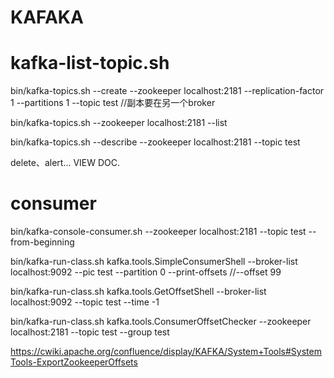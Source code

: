 # KAFAKA 

# kafka-list-topic.sh

  bin/kafka-topics.sh --create --zookeeper localhost:2181 --replication-factor 1 --partitions 1 --topic test
  //副本要在另一个broker

  bin/kafka-topics.sh --zookeeper localhost:2181 --list

  bin/kafka-topics.sh --describe --zookeeper localhost:2181 --topic test

  delete、alert... VIEW DOC.
  
# consumer

  bin/kafka-console-consumer.sh --zookeeper localhost:2181 --topic test --from-beginning
  
  bin/kafka-run-class.sh kafka.tools.SimpleConsumerShell  --broker-list localhost:9092 --pic test --partition 0 --print-offsets
  //--offset 99
  
  bin/kafka-run-class.sh kafka.tools.GetOffsetShell --broker-list localhost:9092 --topic test --time -1
  
  bin/kafka-run-class.sh kafka.tools.ConsumerOffsetChecker --zookeeper localhost:2181 --topic test --group test
  
  https://cwiki.apache.org/confluence/display/KAFKA/System+Tools#SystemTools-ExportZookeeperOffsets
